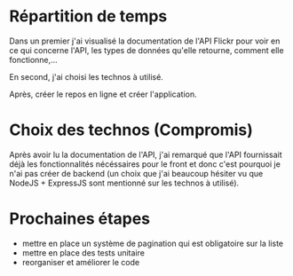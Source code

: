 # Répartition de temps
Dans un premier j'ai visualisé la documentation de l'API Flickr pour voir en ce qui concerne l'API, les types de données qu'elle retourne, comment elle fonctionne,...

En second, j'ai choisi les technos à utilisé.

Après, créer le repos en ligne et créer l'application.

# Choix des technos (Compromis)
Après avoir lu la documentation de l'API, j'ai remarqué que l'API fournissait déjà les fonctionnalités nécéssaires pour le front et donc c'est pourquoi je n'ai pas créer de backend (un choix que j'ai beaucoup hésiter vu que NodeJS + ExpressJS sont mentionné sur les technos à utilisé).

# Prochaines étapes
- mettre en place un système de pagination qui est obligatoire sur la liste
- mettre en place des tests unitaire
- reorganiser et améliorer le code